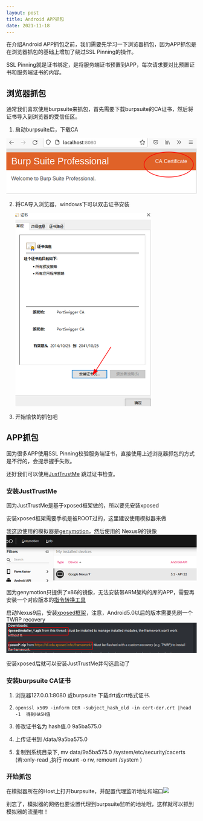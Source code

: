 ```yaml
---
layout: post
title: Android APP抓包
date: 2021-11-18
---
```


在介绍Android APP抓包之前，我们需要先学习一下浏览器抓包，因为APP抓包是在浏览器抓包的基础上增加了绕过SSL Pinning的操作。

SSL Pinning就是证书绑定，是将服务端证书预置到APP，每次请求要对比预置证书和服务端证书的内容。

## 浏览器抓包

通常我们喜欢使用burpsuite来抓包，首先需要下载burpsuite的CA证书，然后将证书导入到浏览器的受信任区。

1. 启动burpsuite后，下载CA

![](../images/burp_ca_download.png)

2. 将CA导入浏览器，windows下可以双击证书安装

   <img src="../images/burp_install_ca.png" style="zoom: 80%;" />



3. 开始愉快的抓包吧

## APP抓包

因为很多APP使用SSL Pinning校验服务端证书，直接使用上述浏览器抓包的方式是不行的，会提示握手失败。

还好我们可以使用[JustTrustMe](https://github.com/Fuzion24/JustTrustMe/releases/tag/v.2) 跳过证书检查。

### 安装JustTrustMe

因为JustTrustMe是基于xposed框架做的，所以要先安装xposed

安装xposed框架需要手机是被ROOT过的，这里建议使用模拟器来做

我这边使用的模拟器是[genymotion](https://www.genymotion.com/download/)，然后使用的 Nexus9的镜像![](../images/genymotion_nexus9.png)

因为genymotion只提供了x86的镜像，无法安装带ARM架构的库的APP，需要再安装一个对应版本的[指令转换工具](https://github.com/m9rco/Genymotion_ARM_Translation)

启动Nexus9后，安装[xposed框架](https://repo.xposed.info/module/de.robv.android.xposed.installer)，注意，Android5.0以后的版本需要先刷一个TWRP recovery![](../images/xposed4android5.0.png)

安装xposed后就可以安装JustTrustMe并勾选启动了

### 安装burpsuite CA证书

1. 浏览器127.0.0.1:8080 或burpsuite 下载drt或crt格式证书.

2. ```
   openssl x509 -inform DER -subject_hash_old -in cert-der.crt |head -1  得到HASH值
   ```

3. 修改证书名为   hash值.0     9a5ba575.0 

4. 上传证书到 /data/9a5ba575.0

5. 复制到系统目录下, mv data/9a5ba575.0 /system/etc/security/cacerts (若:only-read ,执行 mount -o rw, remount /system )

### 开始抓包

在模拟器所在的Host上打开burpsuite，并配置代理监听地址和端口![](../images/burp_proxy_listeners.png)

别忘了，模拟器的网络也要设置代理到burpsuite监听的地址哦，这样就可以抓到模拟器的流量啦！

